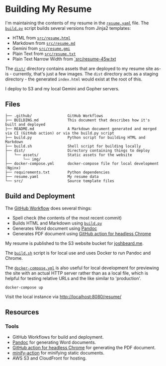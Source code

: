 # Building My Resume

I'm maintaining the contents of my resume in the [`resume.yaml`](resume.yaml)
file. The [`build.py`](build.py) script builds several versions from Jinja2
templates:

* HTML from [`src/resume.html`](src/resume.html)
* Markdown from [`src/resume.md`](src/resume.md)
* Gemini from [`src/resume.gmi`](src/resume.gmi)
* Plain Text from [`src/resume.txt`](src/resume.txt)
* Plain Text Narrow Width from [`src/resume-45w.txt](src/resume-45w.txt)

The [`dist/`](dist) directory contains assets that are deployed to my resume
site as-is - currently, that's just a few images. The `dist` directory acts as a
staging directory - the generated `index.html` would exist at the root of this.

I deploy to S3 and my local Gemini and Gopher servers.

## Files

```plain
├── .github/                GitHub Workflows
├── BUILDING.md             This document that describes how it's built and deployed
├── README.md               A Markdown document generated and merged via CI (GitHub action) or via the build.py script
├── build.py                Python script for building HTML and Markdown
├── build.sh                Shell script for building locally
├── dist/                   Directory containing things to deploy
│   └── assets/             Static assets for the website
│       └── img/
├── docker-compose.yml      docker-compose file for local development (Nginx)
├── requirements.txt        Python dependencies
├── resume.yaml             My resume data
└── src/                    Source template files
```

## Build and Deployment

The [GitHub Workflow](.github/workflows/build-deploy.yml) does several things:

* Spell check (the contents of the most recent commit)
* Builds HTML and Markdown using [`build.py`](build.py)
* Generates Word document using [Pandoc](https://pandoc.org/)
* Generates PDF document using [GitHub action for headless Chrome](https://github.com/marketplace/actions/setup-chrome)

My resume is published to the S3 website bucket for
[joshbeard.me](https://github.com/joshbeard/joshbeard.me-tf-aws).

The [`build.sh`](build.sh) script is for local use and uses Docker to run
Pandoc and Chrome.

The [`docker-compose.yml`](docker-compose.yml) is also useful for local
development for previewing the site with an actual HTTP server rather
than as a local file, which is helpful for testing relative URLs and the like
similar to 'production'.

```shell
docker-compose up
```

Visit the local instance via <http://localhost:8080/resume/>

## Resources

### Tools

* GitHub Workflows for build and deployment.
* [Pandoc](https://pandoc.org/) for generating Word documents.
* [GitHub action for headless Chrome](https://github.com/marketplace/actions/setup-chrome) for generating the PDF document.
* [minify-action](https://github.com/anthonyftwang/minify-action) for minifying static documents.
* AWS S3 and CloudFront for hosting.

